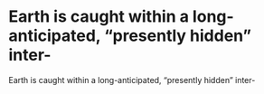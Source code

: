 # Earth is caught within a long-anticipated, “presently hidden” inter-

Earth is caught within a long-anticipated, “presently hidden” inter-